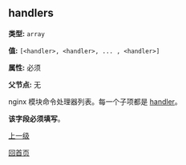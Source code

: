 handlers
----------

**类型:** `array`

**值:** `[<handler>, <handler>, ... , <handler>]`

**属性:** 必须

**父节点:** 无

nginx 模块命令处理器列表。每一个子项都是 [handler](handler.md)。

**该字段必须填写**。

[上一级](../ngx_wizard.md)

[回首页](../../index.md)
